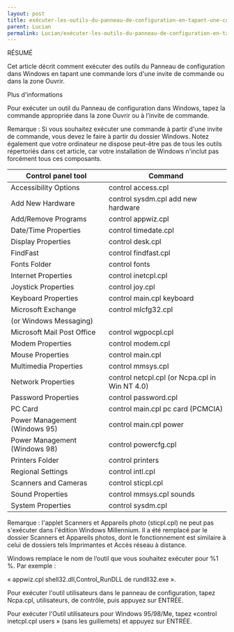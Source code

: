 ```yaml
---
layout: post
title: exécuter-les-outils-du-panneau-de-configuration-en-tapant-une-commande
parent: Lucian
permalink: Lucian/exécuter-les-outils-du-panneau-de-configuration-en-tapant-une-commande
---
```


RÉSUMÉ  
  
Cet article décrit comment exécuter des outils du Panneau de configuration dans Windows en tapant une commande lors d'une invite de commande ou dans la zone Ouvrir.  
  
Plus d'informations  
  
Pour exécuter un outil du Panneau de configuration dans Windows, tapez la commande appropriée dans la zone Ouvrir ou à l’invite de commande.  
  
Remarque : Si vous souhaitez exécuter une commande à partir d'une invite de commande, vous devez le faire à partir du dossier Windows. Notez également que votre ordinateur ne dispose peut-être pas de tous les outils répertoriés dans cet article, car votre installation de Windows n'inclut pas forcément tous ces composants.

| Control panel tool             | Command                                      |
|--------------------------------|----------------------------------------------|
| Accessibility Options          | control access.cpl                           |
| Add New Hardware               | control sysdm.cpl add new hardware           |
| Add/Remove Programs            | control appwiz.cpl                            |
| Date/Time Properties           | control timedate.cpl                          |
| Display Properties             | control desk.cpl                             |
| FindFast                       | control findfast.cpl                          |
| Fonts Folder                   | control fonts                                |
| Internet Properties            | control inetcpl.cpl                           |
| Joystick Properties            | control joy.cpl                              |
| Keyboard Properties            | control main.cpl keyboard                    |
| Microsoft Exchange             | control mlcfg32.cpl                           |
| (or Windows Messaging)         |                                              |
| Microsoft Mail Post Office     | control wgpocpl.cpl                           |
| Modem Properties               | control modem.cpl                             |
| Mouse Properties               | control main.cpl                             |
| Multimedia Properties          | control mmsys.cpl                             |
| Network Properties             | control netcpl.cpl (or Ncpa.cpl in Win NT 4.0)|
| Password Properties            | control password.cpl                          |
| PC Card                        | control main.cpl pc card (PCMCIA)            |
| Power Management (Windows 95)  | control main.cpl power                       |
| Power Management (Windows 98)  | control powercfg.cpl                          |
| Printers Folder                | control printers                             |
| Regional Settings              | control intl.cpl                              |
| Scanners and Cameras           | control sticpl.cpl                            |
| Sound Properties               | control mmsys.cpl sounds                      |
| System Properties              | control sysdm.cpl                             |

  
Remarque : l'applet Scanners et Appareils photo (sticpl.cpl) ne peut pas s'exécuter dans l'édition Windows Millennium. Il a été remplacé par le dossier Scanners et Appareils photos, dont le fonctionnement est similaire à celui de dossiers tels Imprimantes et Accès réseau à distance.  
  
Windows remplace le nom de l’outil que vous souhaitez exécuter pour %1 %. Par exemple :  

« appwiz.cpl shell32.dll,Control\_RunDLL de rundll32.exe ».  
  
Pour exécuter l'outil utilisateurs dans le panneau de configuration, tapez Ncpa.cpl, utilisateurs, de contrôle, puis appuyez sur ENTRÉE.  
  
Pour exécuter l'Outil utilisateurs pour Windows 95/98/Me, tapez «control inetcpl.cpl users » (sans les guillemets) et appuyez sur ENTRÉE.
